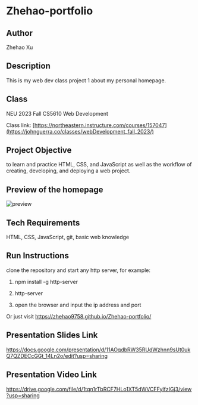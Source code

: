 # Zhehao-portfolio

## Author
Zhehao Xu

## Description
This is my web dev class project 1 about my personal homepage.

## Class

NEU 2023 Fall CS5610 Web Development


Class link: [https://northeastern.instructure.com/courses/157047](https://johnguerra.co/classes/webDevelopment_fall_2023/)



## Project Objective
to learn and practice HTML, CSS, and JavaScript as well as the workflow of creating, developing, and deploying a web project.



## Preview of the homepage
![preview](https://github.com/Zhehao9758/Zhehao-portfolio/assets/53250876/bf456d10-d450-4c57-b52e-098d96b56537)



## Tech Requirements
HTML, CSS, JavaScript, git, basic web knowledge



## Run Instructions
clone the repository and start any http server, for example:

  1. npm install -g http-server
  
  2. http-server
  
  3. open the browser and input the ip address and port
  
Or just visit https://zhehao9758.github.io/Zhehao-portfolio/



## Presentation Slides Link
https://docs.google.com/presentation/d/11AOqdbRW35RUdWzhnn9sUt0ukQ7QZDECcGGt_14Ln2o/edit?usp=sharing



## Presentation Video Link
https://drive.google.com/file/d/1tqn1rTbRCF7HLo1XT5dWVCFFylfzIGj3/view?usp=sharing
